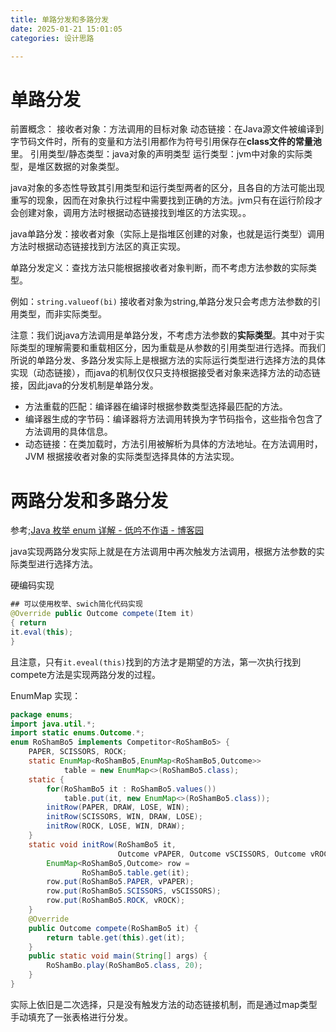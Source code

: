 ```yaml
---
title: 单路分发和多路分发
date: 2025-01-21 15:01:05
categories: 设计思路

---
```








# 单路分发

前置概念：
接收者对象：方法调用的目标对象
动态链接：在Java源文件被编译到字节码文件时，所有的变量和方法引用都作为符号引用保存在**class文件的常量池**里。
引用类型/静态类型：java对象的声明类型
运行类型：jvm中对象的实际类型，是堆区数据的对象类型。

java对象的多态性导致其引用类型和运行类型两者的区分，且各自的方法可能出现重写的现象，因而在对象执行过程中需要找到正确的方法。jvm只有在运行阶段才会创建对象，调用方法时根据动态链接找到堆区的方法实现。。




java单路分发：接收者对象（实际上是指堆区创建的对象，也就是运行类型）调用方法时根据动态链接找到方法区的真正实现。

单路分发定义：查找方法只能根据接收者对象判断，而不考虑方法参数的实际类型。

例如：`string.valueof(bi)` 接收者对象为string,单路分发只会考虑方法参数的引用类型，而非实际类型。


注意：我们说java方法调用是单路分发，不考虑方法参数的**实际类型**。其中对于实际类型的理解需要和重载相区分，因为重载是从参数的引用类型进行选择。而我们所说的单路分发、多路分发实际上是根据方法的实际运行类型进行选择方法的具体实现（动态链接），而java的机制仅仅只支持根据接受者对象来选择方法的动态链接，因此java的分发机制是单路分发。


- 方法重载的匹配：编译器在编译时根据参数类型选择最匹配的方法。
- 编译器生成的字节码：编译器将方法调用转换为字节码指令，这些指令包含了方法调用的具体信息。
- 动态链接：在类加载时，方法引用被解析为具体的方法地址。在方法调用时，JVM 根据接收者对象的实际类型选择具体的方法实现。


# 两路分发和多路分发


参考;[Java 枚举 enum 详解 - 低吟不作语 - 博客园](https://www.cnblogs.com/Yee-Q/p/14035322.html)

java实现两路分发实际上就是在方法调用中再次触发方法调用，根据方法参数的实际类型进行选择方法。


硬编码实现

```java
## 可以使用枚举、swich简化代码实现
@Override public Outcome compete(Item it) 
{ return 
it.eval(this); 
}
```


且注意，只有`it.eveal(this)`找到的方法才是期望的方法，第一次执行找到compete方法是实现两路分发的过程。


 EnumMap 实现：


```java
package enums;
import java.util.*;
import static enums.Outcome.*;
enum RoShamBo5 implements Competitor<RoShamBo5> {
    PAPER, SCISSORS, ROCK;
    static EnumMap<RoShamBo5,EnumMap<RoShamBo5,Outcome>>
            table = new EnumMap<>(RoShamBo5.class);
    static {
        for(RoShamBo5 it : RoShamBo5.values())
            table.put(it, new EnumMap<>(RoShamBo5.class));
        initRow(PAPER, DRAW, LOSE, WIN);
        initRow(SCISSORS, WIN, DRAW, LOSE);
        initRow(ROCK, LOSE, WIN, DRAW);
    }
    static void initRow(RoShamBo5 it,
                        Outcome vPAPER, Outcome vSCISSORS, Outcome vROCK) {
        EnumMap<RoShamBo5,Outcome> row =
                RoShamBo5.table.get(it);
        row.put(RoShamBo5.PAPER, vPAPER);
        row.put(RoShamBo5.SCISSORS, vSCISSORS);
        row.put(RoShamBo5.ROCK, vROCK);
    }
    @Override
    public Outcome compete(RoShamBo5 it) {
        return table.get(this).get(it);
    }
    public static void main(String[] args) {
        RoShamBo.play(RoShamBo5.class, 20);
    }
}

```

实际上依旧是二次选择，只是没有触发方法的动态链接机制，而是通过map类型手动填充了一张表格进行分发。